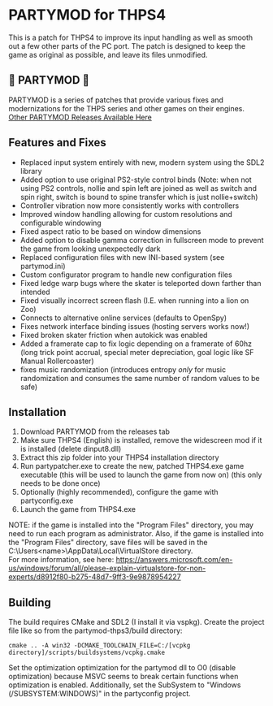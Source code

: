 # PARTYMOD for THPS4
This is a patch for THPS4 to improve its input handling as well as smooth out a few other parts of the PC port.
The patch is designed to keep the game as original as possible, and leave its files unmodified.

## 🎉 PARTYMOD 🎉
PARTYMOD is a series of patches that provide various fixes and modernizations for the THPS series and other games on their engines.
[Other PARTYMOD Releases Available Here](https://partymod.newnet.city/)

## Features and Fixes
* Replaced input system entirely with new, modern system using the SDL2 library
* Added option to use original PS2-style control binds (Note: when not using PS2 controls, nollie and spin left are joined as well as switch and spin right, switch is bound to spine transfer which is just nollie+switch)
* Controller vibration now more consistently works with controllers
* Improved window handling allowing for custom resolutions and configurable windowing
* Fixed aspect ratio to be based on window dimensions
* Added option to disable gamma correction in fullscreen mode to prevent the game from looking unexpectedly dark
* Replaced configuration files with new INI-based system (see partymod.ini)
* Custom configurator program to handle new configuration files
* Fixed ledge warp bugs where the skater is teleported down farther than intended
* Fixed visually incorrect screen flash (I.E. when running into a lion on Zoo)
* Connects to alternative online services (defaults to OpenSpy)
* Fixes network interface binding issues (hosting servers works now!)
* Fixed broken skater friction when autokick was enabled
* Added a framerate cap to fix logic depending on a framerate of 60hz (long trick point accrual, special meter depreciation, goal logic like SF Manual Rollercoaster)
* fixes music randomization (introduces entropy *only* for music randomization and consumes the same number of random values to be safe)

## Installation
1. Download PARTYMOD from the releases tab
2. Make sure THPS4 (English) is installed, remove the widescreen mod if it is installed (delete dinput8.dll)
3. Extract this zip folder into your THPS4 installation directory
4. Run partypatcher.exe to create the new, patched THPS4.exe game executable (this will be used to launch the game from now on) (this only needs to be done once)
5. Optionally (highly recommended), configure the game with partyconfig.exe
6. Launch the game from THPS4.exe

NOTE: if the game is installed into the "Program Files" directory, you may need to run each program as administrator. 
Also, if the game is installed into the "Program Files" directory, save files will be saved in the C:\Users\<name>\AppData\Local\VirtualStore directory.  
For more information, see here: https://answers.microsoft.com/en-us/windows/forum/all/please-explain-virtualstore-for-non-experts/d8912f80-b275-48d7-9ff3-9e9878954227

## Building
The build requires CMake and SDL2 (I install it via vspkg).  Create the project file like so from the partymod-thps3/build directory:
```
cmake .. -A win32 -DCMAKE_TOOLCHAIN_FILE=C:/[vcpkg directory]/scripts/buildsystems/vcpkg.cmake
```

Set the optimization optimization for the partymod dll to O0 (disable optimization) because MSVC seems to break certain functions when optimization is enabled.
Additionally, set the SubSystem to "Windows (/SUBSYSTEM:WINDOWS)" in the partyconfig project.
